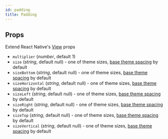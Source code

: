 ```yaml
---
id: padding
title: Padding
---
```

## Props
Extend React Native's [View](https://facebook.github.io/react-native/docs/view#props) props
- `multiplier` (_number_, default 1)
- `size` (_string_, default null) - one of theme sizes, [base theme spacing](../Theme.md#spacing) by default
- `sizeBottom` (_string_, default null) - one of theme sizes, [base theme spacing](../Theme.md#spacing) by default
- `sizeHorizontal` (_string_, default null) - one of theme sizes, [base theme spacing](../Theme.md#spacing) by default
- `sizeLeft` (_string_, default null) - one of theme sizes, [base theme spacing](../Theme.md#spacing) by default
- `sizeRight` (_string_, default null) - one of theme sizes, [base theme spacing](../Theme.md#spacing) by default
- `sizeTop` (_string_, default null) - one of theme sizes, [base theme spacing](../Theme.md#spacing) by default
- `sizeVertical` (_string_, default null) - one of theme sizes, [base theme spacing](../Theme.md#spacing) by default
